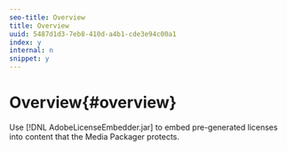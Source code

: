 ```yaml
---
seo-title: Overview
title: Overview
uuid: 5487d1d3-7eb8-410d-a4b1-cde3e94c00a1
index: y
internal: n
snippet: y
---
```


# Overview{#overview}

Use [!DNL AdobeLicenseEmbedder.jar] to embed pre-generated licenses into content that the Media Packager protects. 
